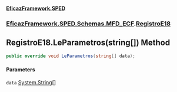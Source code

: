 #### [EficazFramework.SPED](EficazFrameworkSPED.md 'EficazFramework SPED')
### [EficazFramework.SPED.Schemas.MFD_ECF](EficazFramework.SPED.Schemas.MFD_ECF.md 'EficazFramework.SPED.Schemas.MFD_ECF').[RegistroE18](EficazFramework.SPED.Schemas.MFD_ECF/RegistroE18.md 'EficazFramework.SPED.Schemas.MFD_ECF.RegistroE18')

## RegistroE18.LeParametros(string[]) Method

```csharp
public override void LeParametros(string[] data);
```
#### Parameters

<a name='EficazFramework.SPED.Schemas.MFD_ECF.RegistroE18.LeParametros(string[]).data'></a>

`data` [System.String](https://docs.microsoft.com/en-us/dotnet/api/System.String 'System.String')[[]](https://docs.microsoft.com/en-us/dotnet/api/System.Array 'System.Array')